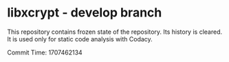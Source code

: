 # libxcrypt - develop branch

This repository contains frozen state of the repository.
Its history is cleared. It is used only for static code
analysis with Codacy.

Commit Time: 1707462134